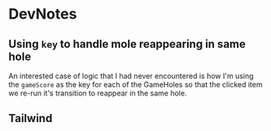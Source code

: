 # DevNotes

## Using `key` to handle mole reappearing in same hole

An interested case of logic that I had never encountered is how I'm using the
`gameScore` as the key for each of the GameHoles so that the clicked item we
re-run it's transition to reappear in the same hole.

## Tailwind
